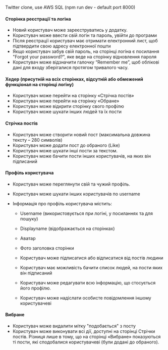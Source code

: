 Twitter clone, use AWS SQL
(npm run dev - default port 8000)

#### Сторінка реєстрації та логіна

- Новий користувач може зареєструватись у додатку.
- Користувач може ввести свій логін та пароль, увійти до програми
- Після реєстрації користувач має отримати електронний лист, щоб підтвердити свою адресу електронної пошти
- Якщо користувач забув свій пароль, на сторінці логіна є посилання "Forgot your password?", яке веде на сторінку відновлення пароля
- Користувач може відзначити галочку “Remember me”, щоб облікові дані для входу зберігалися протягом тривалого часу.

#### Хедер (присутній на всіх сторінках, відсутній або обмежений функціонал на сторінці логіну)

- Користувач може перейти на сторінку «Стрічка постів»
- Користувач може перейти на сторінку «Обране»
- Користувач може відкрити сторінку свого профілю
- Користувач може шукати інших людей та їх пости

#### Стрічка постів

- Користувач може створити новий пост (максимальна довжина тексту – 280 символів)
- Користувач може додати пост до обраного (Like)
- Користувач може шукати інші пости за текстом.
- Користувач може бачити пости інших користувачів, на яких він підписаний

#### Профіль користувача

- Користувач може переглянути свій та чужий профіль.
- Користувач може шукати інших користувачів по username

- Інформація про профіль користувача містить:

  - Username (використовується при логіні, у посиланнях та для пошуку)
  - Displayname (відображається на сторінках)
  - Аватар
  - Фото заголовка сторінки

  - Користувач може підписатися або відписатися від постів людини
  - Користувач має можливість бачити список людей, на пости яких він підписаний
  - Користувач може редагувати всю інформацію, що стосується його профілю.
  - Користувач може надіслати особисте повідомлення іншому користувачеві

#### Вибране

- Користувач може видалити мітку "подобається" з посту
- Користувач може виконувати всі дії, доступні на сторінці Стрічки постів. Різниця лише в тому, що на сторінці «Вибране» показуються ті пости, які сподобалися користувачеві (були додані до обраного).
